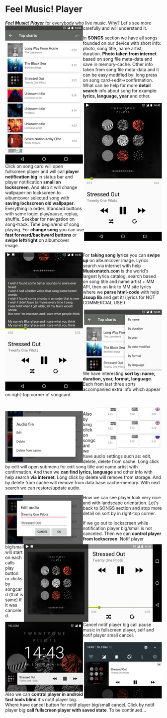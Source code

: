 # Feel Music! Player
_**Feel Music! Player**_ for everybody who live music. Why? Let's see more carefully and will understand it.
<img src="screenshots/screenshot_tracklist_fragment.png" 
alt="screenshot_tracklist_fragment.png" width="250x" height="whatever" align=left>

In **SONGS** section we have all songs founded on our device with short info: photo, song title, name artist, duration.
**Photo taken from internet** based on song file meta-data and save in memory-cache.
Other info taken from song file meta-data and it can be easy modified by: long press on song card->edit->confirmation.
What can be help for more **detail search** info about song for example: **lyrics, language, year** and other.

<img src="screenshots/screenshot_player_fragment_portrait.png"
alt="screenshot_player_fragment_portrait.png" width="250x" height="whatever" align=right>

Click on song card will open fullscreen player and will call **player notification big** in status bar and
player notification **small on lockscreen**.
And also it will change wallpaper on lockscreen to albumcover selected song with **saving lockscreen old wallpaper**.
Everything in order. Standard buttons with same logic: play/pause, replay, shuffle. Seekbar for navigation on song-track.
Time begin/end of song playing. For **change song** you can use **fast forward/backward buttons** or **swipe left/right**
on albumcover image.

<img src="screenshots/screenshot_player_fragment_lyrics.png" 
alt="screenshot_player_fragment_lyrics.png" width="250x" height="whatever" align=left>

For **taking song lyrics** you can **swipe up** on albumcover image. Lyrics search via internet with help **Musixmatch.com** is
the world's largest lyrics catalog, search based on song title and name artist + MM API, then on link to MM site lyrics
where we **parse html-code** with help **Jsoup lib** and get it! (lyrics for NOT COMMERCIAL USE!)

<img src="screenshots/screenshot_tracklist_fragment_sort_menu(cut).png" 
alt="screenshot_tracklist_fragment_sort_menu(cut).png" width="250x" height="whatever" align=right>
 
We have interesting **sort by: name, duration, year, format, language**. Each from last three sorts accompanied extra info which
appear on right-top corner of songcard.

<br>
<img src="screenshots/screenshot_tracklist_fragment_sort_by_lang(cut).png" 
alt="screenshot_tracklist_fragment_sort_by_lang.png" width="70x" height="whatever" align=right>
<img src="screenshots/screenshot_tracklist_fragment_sort_by_year(cut).png" 
alt="screenshot_tracklist_fragment_sort_by_year.png" width="70x" height="whatever" align=right>
<img src="screenshots/screenshot_tracklist_fragment_sort_by_format(cut).png" 
alt="screenshot_tracklist_fragment_sort_by_format(cut).png" width="70x" height="whatever" align=right>


<img src="screenshots/screenshot_file_settings_menu(cut).png"
alt="screenshot_edit_song_title_name_artist(cut).png" width="250x" height="whatever" align=left>

Also by long click on songcard we have audio settings such as: edit, delete, delete from cache.
Long click by edit will open submenu for edit song title and name artist with confirmation. And then we **can find lyrics, language** and other info with help search **via internet**. Long click by delete will remove from storage.
And by delete from cache will remove from data base cache-memory. With next search we can restore/update audio.

<img src="screenshots/screenshot_edit_song_title_name_artist(cut).png" 
alt="screenshot_file_settings_menu(cut).png" width="250x" height="whatever" align=left>

<img src="screenshots/screenshot_player_fragment_landscape.png" 
alt="screenshot_player_fragment_landscape.png" width="444x" height="whatever" align=right>

How we can see player look very nice and with landscape orientation.
Let's back to SONGS section and stop more detail on sort by in right-top corner.

<img src="screenshots/screenshot_player_notification_small_lockscreen(cut).png"
alt="screenshot_player_notification_small_lockscreen(cut).png" width="250x" height="whatever" align=left>

If we go out to lockscreen while notification player big/small is not canceled.
Then we can **control player from lockscreen**.
Notif player big/small will start on each calls play button or clicks by songcard (that is same) if it was canceled.
Cancel notif player big call pause music in fullscreen player, self and notif player small cancel. 

<img src="screenshots/screenshot_player_notification_big(cut).png" 
alt="screenshot_player_notification_big(cut).png" width="250x" height="whatever" align=right>

Also we can **control player in android fast tools blind** it's notif player big. Where have cancel button for notif 
player big/small cancel. Click by notif player big **call fullscreen player with saved state**.
To be continued...
